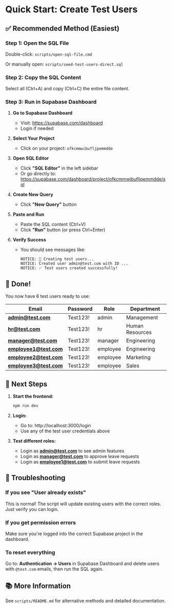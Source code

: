 # Quick Start: Create Test Users

## ✅ Recommended Method (Easiest)

### Step 1: Open the SQL File
Double-click: `scripts/open-sql-file.cmd`

Or manually open: `scripts/seed-test-users-direct.sql`

### Step 2: Copy the SQL Content
Select all (Ctrl+A) and copy (Ctrl+C) the entire file content.

### Step 3: Run in Supabase Dashboard

1. **Go to Supabase Dashboard**
   - Visit: https://supabase.com/dashboard
   - Login if needed

2. **Select Your Project**
   - Click on your project: `ofkcmmwibufljpemmdde`

3. **Open SQL Editor**
   - Click **"SQL Editor"** in the left sidebar
   - Or go directly to: https://supabase.com/dashboard/project/ofkcmmwibufljpemmdde/sql

4. **Create New Query**
   - Click **"New Query"** button

5. **Paste and Run**
   - Paste the SQL content (Ctrl+V)
   - Click **"Run"** button (or press Ctrl+Enter)

6. **Verify Success**
   - You should see messages like:
     ```
     NOTICE: 🚀 Creating test users...
     NOTICE: Created user admin@test.com with ID ...
     NOTICE: ✅ Test users created successfully!
     ```

## 🎉 Done!

You now have 6 test users ready to use:

| Email | Password | Role | Department |
|-------|----------|------|------------|
| **admin@test.com** | Test123! | admin | Management |
| **hr@test.com** | Test123! | hr | Human Resources |
| **manager@test.com** | Test123! | manager | Engineering |
| **employee1@test.com** | Test123! | employee | Engineering |
| **employee2@test.com** | Test123! | employee | Marketing |
| **employee3@test.com** | Test123! | employee | Sales |

## 🚀 Next Steps

1. **Start the frontend:**
   ```bash
   npm run dev
   ```

2. **Login:**
   - Go to: http://localhost:3000/login
   - Use any of the test user credentials above

3. **Test different roles:**
   - Login as **admin@test.com** to see admin features
   - Login as **manager@test.com** to approve leave requests
   - Login as **employee1@test.com** to submit leave requests

## 🔧 Troubleshooting

### If you see "User already exists"
This is normal! The script will update existing users with the correct roles. Just verify you can login.

### If you get permission errors
Make sure you're logged into the correct Supabase project in the dashboard.

### To reset everything
Go to: **Authentication → Users** in Supabase Dashboard and delete users with `@test.com` emails, then run the SQL again.

## 📚 More Information

See `scripts/README.md` for alternative methods and detailed documentation.
